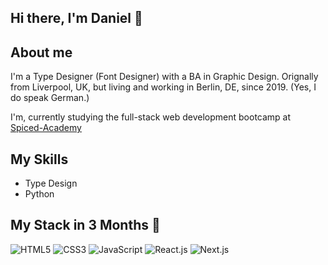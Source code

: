 ## Hi there, I'm Daniel 👋


## About me

I'm a Type Designer (Font Designer) with a BA in Graphic Design. Orignally from Liverpool, UK, but living and working in Berlin, DE, since 2019. (Yes, I do speak German.)

I'm, currently studying the full-stack web development bootcamp at [Spiced-Academy](https://www.spiced-academy.com/en/program/full-stack-web-development)

## My Skills

  - Type Design
  - Python

## My Stack in 3 Months 🤞

![HTML5](https://img.shields.io/badge/-HTML5-%23E44D27?style=flat-square&logo=html5&logoColor=ffffff)
![CSS3](https://img.shields.io/badge/-CSS3-%231572B6?style=flat-square&logo=css3)
![JavaScript](https://img.shields.io/badge/-JavaScript-%23F7DF1C?style=flat-square&logo=javascript&logoColor=000000&labelColor=%23F7DF1C&color=%23FFCE5A)
![React.js](https://img.shields.io/badge/-React.js-%23282C34?style=flat-square&logo=react)
![Next.js](https://img.shields.io/badge/-Next.js-%23000000?style=flat-square&logo=nextdotjs)
